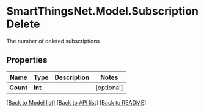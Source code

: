 # SmartThingsNet.Model.SubscriptionDelete
The number of deleted subscriptions
## Properties

Name | Type | Description | Notes
------------ | ------------- | ------------- | -------------
**Count** | **int** |  | [optional] 

[[Back to Model list]](../README.md#documentation-for-models) [[Back to API list]](../README.md#documentation-for-api-endpoints) [[Back to README]](../README.md)

